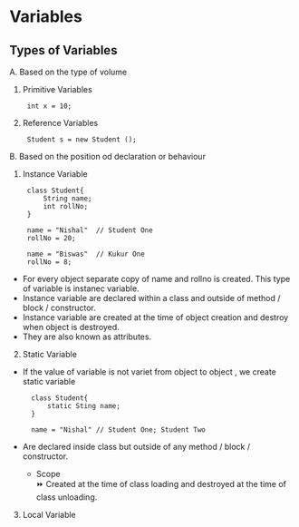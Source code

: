 # Variables

## Types of Variables

A. Based on the type of volume
1. Primitive Variables

        int x = 10;
2. Reference Variables

        Student s = new Student ();

B. Based on the position od declaration or behaviour
1. Instance Variable

        class Student{
            String name;
            int rollNo;
        }

        name = "Nishal"  // Student One
        rollNo = 20;

        name = "Biswas"  // Kukur One
        rollNo = 8;

- For every object separate copy of name and rollno is created. This type of variable is instanec variable.
- Instance variable are declared within a class and outside of method / block / constructor.
- Instance variable are created at the time of object creation and destroy when object is destroyed.
- They are also known as attributes.

2. Static Variable
- If the value of variable is not variet from object to object , we create static variable

        class Student{
            static Sting name;
        }

        name = "Nishal" // Student One; Student Two
- Are declared inside class but outside of any method / block / constructor.

    - Scope  
    ⏩ Created at the time of class loading and destroyed at the time of class unloading.
3. Local Variable

